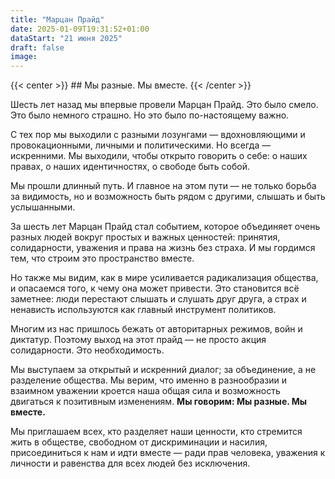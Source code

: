 ```yaml
---
title: "Марцан Прайд"
date: 2025-01-09T19:31:52+01:00
dataStart: "21 июня 2025"
draft: false
image:
---
```


[//]: # (**21 июня 2025 года** ассоциация русскоговорящих ЛГБТК+ активисто_к Quarteera проведёт 6-й Marzahn Pride в берлинском районе Марцан.)

{{< center >}} ## Мы разные. Мы вместе. {{< /center >}}

[//]: # ({{< banner src="/images/marzahn-banner-600-ru.jpg">}})

Шесть лет назад мы впервые провели Марцан Прайд. Это было смело. Это было немного страшно.
Но это было по-настоящему важно.

С тех пор мы выходили с разными лозунгами — вдохновляющими и провокационными,
личными и политическими. Но всегда — искренними. Мы выходили, чтобы открыто говорить о себе: о наших правах,
о наших идентичностях, о свободе быть собой.

Мы прошли длинный путь. И главное на этом пути — не только борьба
за видимость, но и возможность быть рядом с другими, слышать и быть услышанными.

За шесть лет Марцан Прайд
стал событием, которое объединяет очень разных людей вокруг простых и важных ценностей: принятия,
солидарности, уважения и права на жизнь без страха. И мы гордимся тем, что строим это пространство вместе.

Но также мы видим, как в мире усиливается радикализация общества, и опасаемся того, к чему она может привести.
Это становится всё заметнее: люди перестают слышать и слушать друг друга, а страх и ненависть используются
как главный инструмент политиков.

Многим из нас пришлось бежать от авторитарных режимов, войн и диктатур.
Поэтому выход на этот прайд — не просто акция солидарности. Это необходимость.

Мы выступаем за открытый и искренний диалог; за объединение, а не разделение общества. Мы верим, что именно
в разнообразии и взаимном уважении кроется наша общая сила и возможность двигаться к позитивным изменениям.
**Мы говорим: Мы разные. Мы вместе.**


Мы приглашаем всех, кто разделяет наши ценности, кто стремится жить в обществе, свободном от дискриминации
и насилия, присоединиться к нам и идти вместе — ради прав человека, уважения к личности и равенства для всех
людей без исключения.
